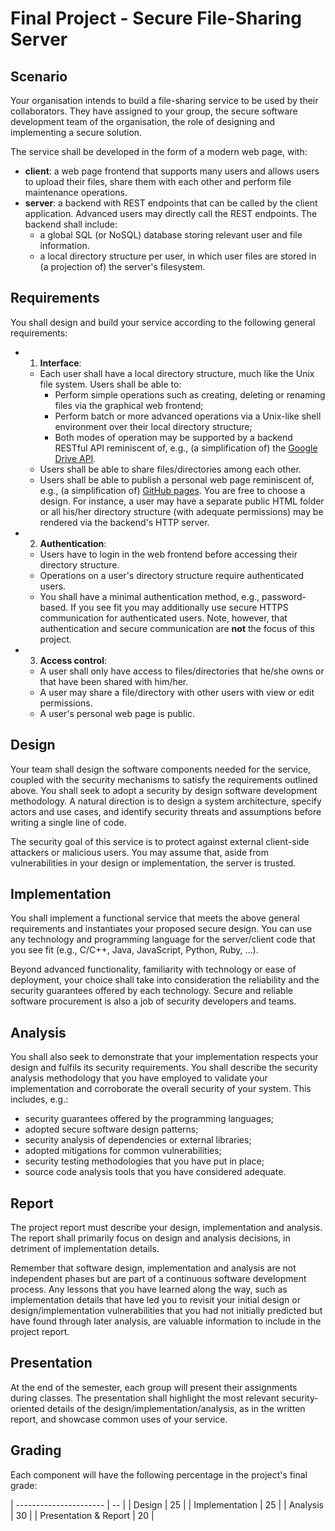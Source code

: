 

# Final Project - Secure File-Sharing Server

## Scenario

Your organisation intends to build a file-sharing service to be used by their collaborators.
They have assigned to your group, the secure software development team of the organisation, the role of designing and implementing a secure solution.

The service shall be developed in the form of a modern web page, with:

* **client**: a web page frontend that supports many users and allows users to upload their files, share them with each other and perform file maintenance operations.
* **server**: a backend with REST endpoints that can be called by the client application. Advanced users may directly call the REST endpoints. The backend shall include:
    - a global SQL (or NoSQL) database storing relevant user and file information.
    - a local directory structure per user, in which user files are stored in (a projection of) the server's filesystem.

## Requirements

You shall design and build your service according to the following general requirements:

- 1. **Interface**:
    * Each user shall have a local directory structure, much like the Unix file system. Users shall be able to:
        - Perform simple operations such as creating, deleting or renaming files via the graphical web frontend;
        - Perform batch or more advanced operations via a Unix-like shell environment over their local directory structure;
        - Both modes of operation may be supported by a backend RESTful API reminiscent of, e.g., (a simplification of) the [Google Drive API](https://developers.google.com/drive/api/v2/reference).
    * Users shall be able to share files/directories among each other.
    * Users shall be able to publish a personal web page reminiscent of, e.g., (a simplification of) [GitHub pages](https://pages.github.com/). You are free to choose a design. For instance, a user may have a separate public HTML folder or all his/her directory structure (with adequate permissions) may be rendered via the backend's HTTP server.
- 2. **Authentication**:
    * Users have to login in the web frontend before accessing their directory structure.
    * Operations on a user's directory structure require authenticated users.
    * You shall have a minimal authentication method, e.g., password-based. If you see fit you may additionally use secure HTTPS communication for authenticated users. Note, however, that authentication and secure communication are **not** the focus of this project.
- 3. **Access control**:
    * A user shall only have access to files/directories that he/she owns or that have been shared with him/her.
    * A user may share a file/directory with other users with view or edit permissions.
    * A user's personal web page is public.

## Design

Your team shall design the software components needed for the service, coupled with the security mechanisms to satisfy the requirements outlined above.
You shall seek to adopt a security by design software development methodology. A natural direction is to design a system architecture, specify actors and use cases, and identify security threats and assumptions before writing a single line of code.

The security goal of this service is to protect against external client-side attackers or malicious users.
You may assume that, aside from vulnerabilities in your design or implementation, the server is trusted.

## Implementation

You shall implement a functional service that meets the above general requirements and instantiates your proposed secure design.
You can use any technology and programming language for the server/client code that you see fit (e.g., C/C++, Java, JavaScript, Python, Ruby, ...).

Beyond advanced functionality, familiarity with technology or ease of deployment, your choice shall take into consideration the reliability and the security guarantees offered by each technology. Secure and reliable software procurement is also a job of security developers and teams.

## Analysis

You shall also seek to demonstrate that your implementation respects your design and fulfils its security requirements.
You shall describe the security analysis methodology that you have employed to validate your implementation and corroborate the overall security of your system.
This includes, e.g.:

- security guarantees offered by the programming languages;
- adopted secure software design patterns;
- security analysis of dependencies or external libraries;
- adopted mitigations for common vulnerabilities;
- security testing methodologies that you have put in place;
- source code analysis tools that you have considered adequate.

## Report

The project report must describe your design, implementation and analysis. The report shall primarily focus on design and analysis decisions, in detriment of implementation details.

Remember that software design, implementation and analysis are not independent phases but are part of a continuous software development process.
Any lessons that you have learned along the way, such as implementation details that have led you to revisit your initial design or design/implementation vulnerabilities that you had not initially predicted but have found through later analysis, are valuable information to include in the project report.

## Presentation

At the end of the semester, each group will present their assignments during classes. The presentation shall highlight the most relevant security-oriented details of the design/implementation/analysis, as in the written report, and showcase common uses of your service.

## Grading

Each component will have the following percentage in the project's final grade:

| ---------------------- | -- |
| Design                 | 25 |
| Implementation         | 25 |
| Analysis               | 30 |
| Presentation & Report  | 20 |
